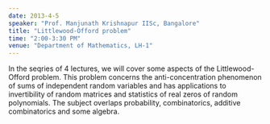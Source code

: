 ```yaml
---
date: 2013-4-5
speaker: "Prof. Manjunath Krishnapur IISc, Bangalore"
title: "Littlewood-Offord problem"
time: "2:00-3:30 PM"
venue: "Department of Mathematics, LH-1"
---
```

In the seqries of 4 lectures, we will cover some aspects of the
Littlewood-Offord problem. This problem concerns the anti-concentration
phenomenon of sums of independent random variables and has applications to
invertibility of random matrices and statistics of real zeros of random
polynomials. The subject overlaps probability, combinatorics, additive
combinatorics and some algebra.
